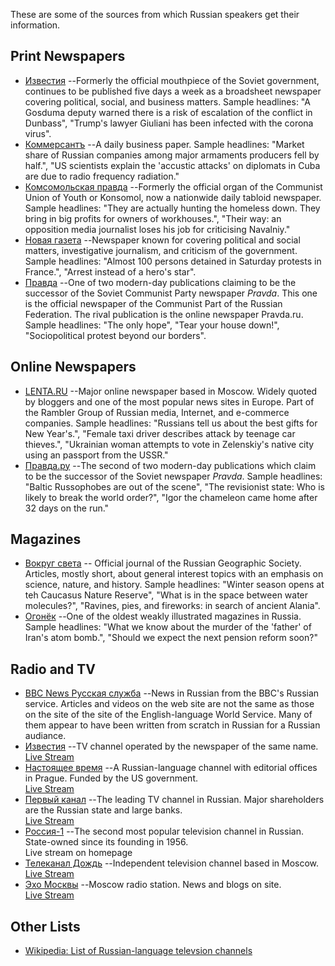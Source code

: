 These are some of the sources from which Russian speakers get their information.

## Print Newspapers

* [Известия](https://iz.ru/)
  --Formerly the official mouthpiece of the Soviet government, continues to be
  published five days a week as a broadsheet newspaper covering political,
  social, and business matters. Sample headlines: "A Gosduma deputy warned there
  is a risk of escalation of the conflict in Dunbass", "Trump's lawyer Giuliani
  has been infected with the corona virus".
* [Коммерсантъ](https://www.kommersant.ru/)
  --A daily business paper. Sample headlines: "Market share of Russian companies
  among major armaments producers fell by half.", "US scientists explain the
  'accustic attacks' on diplomats in Cuba are due to radio frequency radiation."
* [Комсомольская правда](https://www.kp.ru/)
  --Formerly the official organ of the Communist Union of Youth or Konsomol,
  now a nationwide daily tabloid newspaper. Sample headlines: "They are actually
  hunting the homeless down. They bring in big profits for owners of workhouses.",
  "Their way: an opposition media journalist loses his job for criticising
  Navalniy."
* [Новая газета](https://novayagazeta.ru/)
  --Newspaper known for covering political and social matters, investigative
  journalism, and criticism of the government. Sample headlines: "Almost 100
  persons detained in Saturday protests in France.", "Arrest instead of a
  hero's star".
* [Правда](https://gazeta-pravda.ru/)
  --One of two modern-day publications claiming to be the successor of the
  Soviet Communist Party newspaper <i>Pravda</i>. This one is the official
  newspaper of the Communist Part of the Russian Federation. The rival
  publication is the online newspaper Pravda.ru. Sample headlines: "The only
  hope", "Tear your house down!", "Sociopolitical protest beyond our borders".

## Online Newspapers

* [LENTA.RU](https://lenta.ru/)
  --Major online newspaper based in Moscow. Widely quoted by bloggers and one
  of the most popular news sites in Europe. Part of the Rambler Group of
  Russian media, Internet, and e-commerce companies. Sample headlines:
  "Russians tell us about the best gifts for New Year's.", "Female taxi driver
  describes attack by teenage car thieves.", "Ukrainian woman attempts to vote
  in Zelenskiy's native city using an passport from the USSR."
* [Правда.ру](https://www.pravda.ru/)
  --The second of two modern-day publications which claim to be the successor of
  the Soviet newspaper <i>Pravda</i>. Sample headlines: "Baltic Russophobes are
  out of the scene", "The revisionist state: Who is likely to break the world order?",
  "Igor the chameleon came home after 32 days on the run."

## Magazines

* [Вокруг света](http://www.vokrugsveta.ru/)
  -- Official journal of the Russian Geographic Society. Articles, mostly short,
  about general interest topics with an emphasis on science, nature, and history.
  Sample headlines: "Winter season opens at teh Caucasus Nature Reserve",
  "What is in the space between water molecules?", "Ravines, pies, and fireworks:
  in search of ancient Alania".
* [Огонёк](https://www.kommersant.ru/ogoniok)
  --One of the oldest weakly illustrated magazines in Russia.
  Sample headlines: "What we know about the murder of the 'father' of Iran's atom bomb.",
  "Should we expect the next pension reform soon?"

## Radio and TV

* [BBC News Русская служба](https://www.bbc.com/russian)
  --News in Russian from the BBC's Russian service. Articles and videos on
  the web site are not the same as those on the site of the site of the
  English-language World Service. Many of them appear to have been written
  from scratch in Russian for a Russian audiance.
* [Известия](https://iz.ru/)
  --TV channel operated by the newspaper of the same name.
  <br><a href="https://iz.ru/live">Live Stream</a>
* [Настоящее время](https://www.currenttime.tv/)
  --A Russian-language channel with editorial offices in Prague. Funded by the
  US government.
  <br><a href="https://www.youtube.com/watch?v=i_OzppNpK5U">Live Stream</a>
* [Первый канал](https://www.1tv.ru/)
  --The leading TV channel in Russian. Major shareholders are the Russian
  state and large banks.
  <br><a href="https://www.1tv.ru/live">Live Stream</a>
* [Россия-1](https://m.russia.tv/)
  --The second most popular television channel in Russian. State-owned since
  its founding in 1956.
  <br>Live stream on homepage
* [Телеканал Дождь](https://tvrain.ru)
  --Independent television channel based in Moscow.
  <br><a href="https://tvrain.ru/live/">Live Stream</a>
* [Эхо Москвы](https://echo.msk.ru/)
  --Moscow radio station. News and blogs on site.
  <br><a href="https://echo.msk.ru/sounds/stream.html">Live Stream</a>

## Other Lists

* [Wikipedia: List of Russian-language televsion channels](https://en.wikipedia.org/wiki/List_of_Russian-language_television_channels)


